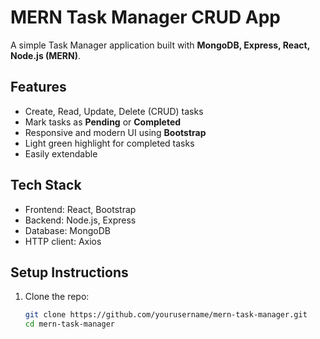 # MERN Task Manager CRUD App

A simple Task Manager application built with **MongoDB, Express, React, Node.js (MERN)**.

## Features

- Create, Read, Update, Delete (CRUD) tasks
- Mark tasks as **Pending** or **Completed**
- Responsive and modern UI using **Bootstrap**
- Light green highlight for completed tasks
- Easily extendable

## Tech Stack

- Frontend: React, Bootstrap
- Backend: Node.js, Express
- Database: MongoDB 
- HTTP client: Axios

## Setup Instructions

1. Clone the repo:
   ```bash
   git clone https://github.com/yourusername/mern-task-manager.git
   cd mern-task-manager
